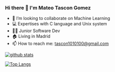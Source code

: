 ### Hi there :wave: I'm Mateo Tascon Gomez
<!--
**parismart/parismart** is a :sparkles: _special_ :sparkles: repository because its `README.md` (this file) appears on your GitHub profile.
-->
- :dancers: I’m looking to collaborate on Machine Learning
- :computer: Expertises with C language and Unix system
- :man_technologist: Junior Software Dev
- :house: Living in Madrid
- :mailbox: How to reach me: tascon1010100@gmail.com


[![github stats](https://github-readme-stats.vercel.app/api?username=matascon&count_private=true&show_icons=true&theme=dark)](https://github.com/parismart/github-readme-stats)

[![Top Langs](https://github-readme-stats.vercel.app/api/top-langs/?username=parismart&layout=compact&exclude_repo=ft_server&langs_count=15&theme=highcontrast)](https://github.com/parismart/github-readme-stats)

